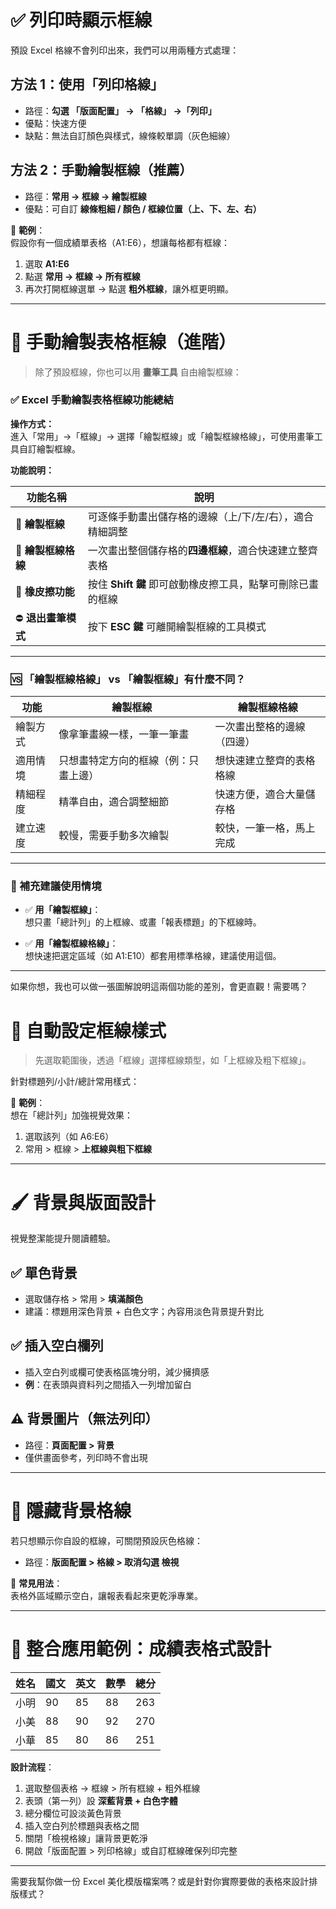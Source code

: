 # ✅ **列印時顯示框線**
預設 Excel 格線不會列印出來，我們可以用兩種方式處理：

## 方法 1：使用「列印格線」
- 路徑：**勾選 「版面配置」 → 「格線」 →「列印」**
- 優點：快速方便  
- 缺點：無法自訂顏色與樣式，線條較單調（灰色細線）

## 方法 2：手動繪製框線（推薦）
- 路徑：**常用 → 框線 → 繪製框線**
- 優點：可自訂 **線條粗細 / 顏色 / 框線位置（上、下、左、右）**

📌 **範例**：  
假設你有一個成績單表格（A1:E6），想讓每格都有框線：
1. 選取 **A1:E6**
2. 點選 **常用 → 框線 → 所有框線**  
3. 再次打開框線選單 → 點選 **粗外框線**，讓外框更明顯。

---

# 🎨 **手動繪製表格框線（進階）**
> 除了預設框線，你也可以用 **畫筆工具** 自由繪製框線：

### ✅ Excel 手動繪製表格框線功能總結

**操作方式：**  
進入「常用」→「框線」→ 選擇「繪製框線」或「繪製框線格線」，可使用畫筆工具自訂繪製框線。

**功能說明：**

| 功能名稱       | 說明                                                                 |
|----------------|----------------------------------------------------------------------|
| 🎨 **繪製框線**       | 可逐條手動畫出儲存格的邊線（上/下/左/右），適合精細調整                                 |
| 🧩 **繪製框線格線**   | 一次畫出整個儲存格的**四邊框線**，適合快速建立整齊表格                              |
| 🧽 **橡皮擦功能**     | 按住 **Shift 鍵** 即可啟動橡皮擦工具，點擊可刪除已畫的框線                         |
| ⛔ **退出畫筆模式**   | 按下 **ESC 鍵** 可離開繪製框線的工具模式                                        |

---

### 🆚 「繪製框線格線」 vs 「繪製框線」有什麼不同？

| 功能             | 繪製框線                        | 繪製框線格線                    |
|------------------|----------------------------------|----------------------------------|
| 繪製方式         | 像拿筆畫線一樣，一筆一筆畫         | 一次畫出整格的邊線（四邊）         |
| 適用情境         | 只想畫特定方向的框線（例：只畫上邊） | 想快速建立整齊的表格格線           |
| 精細程度         | 精準自由，適合調整細節             | 快速方便，適合大量儲存格           |
| 建立速度         | 較慢，需要手動多次繪製             | 較快，一筆一格，馬上完成           |

---

### 📌 補充建議使用情境

- ✅ **用「繪製框線」**：  
  想只畫「總計列」的上框線、或畫「報表標題」的下框線時。

- ✅ **用「繪製框線格線」**：  
  想快速把選定區域（如 A1:E10）都套用標準格線，建議使用這個。

---

如果你想，我也可以做一張圖解說明這兩個功能的差別，會更直觀！需要嗎？

# 🔄 **自動設定框線樣式**
> 先選取範圍後，透過「框線」選擇框線類型，如「上框線及粗下框線」。

針對標題列/小計/總計常用樣式：

📌 **範例**：  
想在「總計列」加強視覺效果：
1. 選取該列（如 A6:E6）
2. 常用 > 框線 > **上框線與粗下框線**

---

# 🖌️ **背景與版面設計**
視覺整潔能提升閱讀體驗。

## ✅ 單色背景
- 選取儲存格 > 常用 > **填滿顏色**
- 建議：標題用深色背景 + 白色文字；內容用淡色背景提升對比

## ✅ 插入空白欄列
- 插入空白列或欄可使表格區塊分明，減少擁擠感
- **例**：在表頭與資料列之間插入一列增加留白

## ⚠️ 背景圖片（無法列印）
- 路徑：**頁面配置 > 背景**
- 僅供畫面參考，列印時不會出現

---

# 🚫 **隱藏背景格線**
若只想顯示你自設的框線，可關閉預設灰色格線：

- 路徑：**版面配置 > 格線 > 取消勾選 檢視**

📌 **常見用法**：  
表格外區域顯示空白，讓報表看起來更乾淨專業。

---

# 🧾 **整合應用範例：成績表格式設計**
| 姓名 | 國文 | 英文 | 數學 | 總分 |
|------|------|------|------|------|
| 小明 | 90   | 85   | 88   | 263  |
| 小美 | 88   | 90   | 92   | 270  |
| 小華 | 85   | 80   | 86   | 251  |

**設計流程**：
1. 選取整個表格 → 框線 > 所有框線 + 粗外框線
2. 表頭（第一列）設 **深藍背景 + 白色字體**
3. 總分欄位可設淡黃色背景
4. 插入空白列於標題與表格之間
5. 關閉「檢視格線」讓背景更乾淨
6. 開啟「版面配置 > 列印格線」或自訂框線確保列印完整

---

需要我幫你做一份 Excel 美化模版檔案嗎？或是針對你實際要做的表格來設計排版樣式？